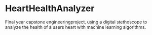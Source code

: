 # HeartHealthAnalyzer
Final year capstone engineeringproject, using a digital stethoscope to analyze the health of a users heart with machine learning algorithms.
